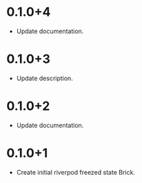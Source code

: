 # 0.1.0+4

- Update documentation.

# 0.1.0+3

- Update description.

# 0.1.0+2

- Update documentation.

# 0.1.0+1

- Create initial riverpod freezed state Brick.
